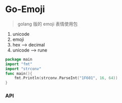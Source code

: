 # Go-Emoji

> golang 版的 emoji 表情使用包

1. unicode 
2. emoji
3. hex --> decimal
4. unicode --> rune

```go
package main
import "fmt"
import "strconv"
func main(){
    fmt.Println(strconv.ParseInt("1F601", 16, 64))
}
```

### API

